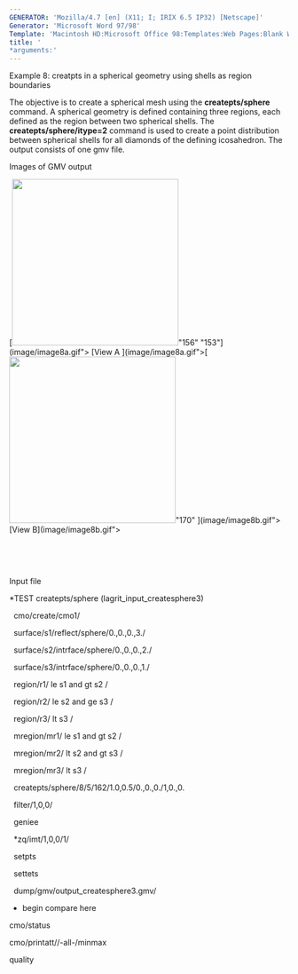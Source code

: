 ```yaml
---
GENERATOR: 'Mozilla/4.7 [en] (X11; I; IRIX 6.5 IP32) [Netscape]'
Generator: 'Microsoft Word 97/98'
Template: 'Macintosh HD:Microsoft Office 98:Templates:Web Pages:Blank Web Page'
title: '
*arguments:'
---
```


 Example 8: creatpts in a spherical geometry using shells as region
 boundaries

  The objective is to create a spherical mesh using the
  **createpts/sphere** command.
  A spherical geometry is defined containing three regions, each
  defined as the region between two spherical shells. The
  **createpts/sphere/itype=2** command is used to create a point
  distribution between spherical shells for all diamonds of the
  defining icosahedron. The output consists of one gmv file.

 

 Images of GMV output

 [<img height="300" width="300" src="https://lanl.github.io/LaGriT/docs/assets/images/image8tn.gif">"156" "153"](image/image8a.gif">
 [View A ](image/image8a.gif">[<img height="300" width="300" src="https://lanl.github.io/LaGriT/docs/assets/images/image8btn.gif">"170"
 ](image/image8b.gif"> [View B](image/image8b.gif">

  

  

 Input file

 
*TEST createpts/sphere (lagrit\_input\_createsphere3)

   cmo/create/cmo1/

   surface/s1/reflect/sphere/0.,0.,0.,3./

   surface/s2/intrface/sphere/0.,0.,0.,2./

   surface/s3/intrface/sphere/0.,0.,0.,1./

   region/r1/ le s1 and gt s2 /

   region/r2/ le s2 and ge s3 /

   region/r3/ lt s3 /

   mregion/mr1/ le s1 and gt s2 /

   mregion/mr2/ lt s2 and gt s3 /

   mregion/mr3/ lt s3 /

   createpts/sphere/8/5/162/1.0,0.5/0.,0.,0./1,0.,0.

   filter/1,0,0/

   geniee

   
*zq/imt/1,0,0/1/

   setpts

   settets

   dump/gmv/output\_createsphere3.gmv/

 
* begin compare here

 cmo/status

 cmo/printatt//-all-/minmax

 quality
